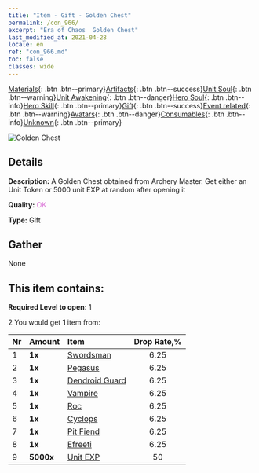```yaml
---
title: "Item - Gift - Golden Chest"
permalink: /con_966/
excerpt: "Era of Chaos  Golden Chest"
last_modified_at: 2021-04-28
locale: en
ref: "con_966.md"
toc: false
classes: wide
---
```

 [Materials](/Items/){: .btn .btn--primary}[Artifacts](/Items/Artifacts/){: .btn .btn--success}[Unit Soul](/Items/UnitSoul/){: .btn .btn--warning}[Unit Awakening](/Items/UnitAwakening/){: .btn .btn--danger}[Hero Soul](/Items/HeroSoul/){: .btn .btn--info}[Hero Skill](/Items/HeroSkill/){: .btn .btn--primary}[Gift](/Items/Gift/){: .btn .btn--success}[Event related](/Items/Events/){: .btn .btn--warning}[Avatars](/Items/Avatars/){: .btn .btn--danger}[Consumables](/Items/Consumables/){: .btn .btn--info}[Unknown](/Items/Unknown/){: .btn .btn--primary}

 ![Golden Chest](/images/t/i_50003.png)

## Details
 **Description:** A Golden Chest obtained from Archery Master. Get either an Unit Token or 5000 unit EXP at random after opening it

 **Quality:** <span style="color: #DA70D6">OK</span>

 **Type:** Gift

## Gather

  None

## This item contains:

 **Required Level to open:** 1

 2 You would get **1** item  from:

  | Nr | Amount |     Item    | Drop Rate,% |
  |:---|:-------|:------------|:---------:|
  | 1 |  **1x** | [Swordsman](/Items/unt_193/) | 6.25 | 
  | 2 |  **1x** | [Pegasus](/Items/unt_202/) | 6.25 | 
  | 3 |  **1x** | [Dendroid Guard](/Items/unt_203/) | 6.25 | 
  | 4 |  **1x** | [Vampire](/Items/unt_211/) | 6.25 | 
  | 5 |  **1x** | [Roc](/Items/unt_221/) | 6.25 | 
  | 6 |  **1x** | [Cyclops](/Items/unt_222/) | 6.25 | 
  | 7 |  **1x** | [Pit Fiend](/Items/unt_230/) | 6.25 | 
  | 8 |  **1x** | [Efreeti](/Items/unt_231/) | 6.25 | 
  | 9 |  **5000x** | [Unit EXP](/Items/con_902/) | 50 | 
